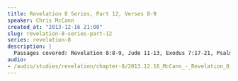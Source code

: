 ```yaml
--- 
title: Revelation 8 Series, Part 12, Verses 8-9
speaker: Chris McCann
created_at: "2013-12-16 21:00"
slug: revelation-8-series-part-12
series: revelation-8
description: |
  Passages covered: Revelation 8:8-9, Jude 11-13, Exodus 7:17-21, Psalm 105:29, Habakkuk 1:13-15, James 1:18.
audio: 
- /audio/studies/revelation/chapter-8/2013.12.16_McCann_-_Revelation_8_Series_Part_12.yaml
---
```

